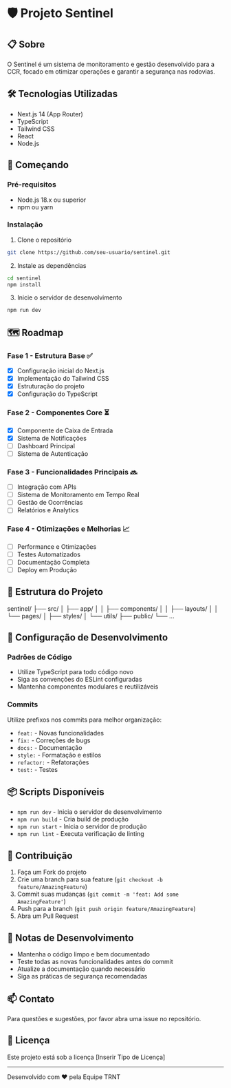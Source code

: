 # 🛡️ Projeto Sentinel

## 📋 Sobre
O Sentinel é um sistema de monitoramento e gestão desenvolvido para a CCR, focado em otimizar operações e garantir a segurança nas rodovias.

## 🛠️ Tecnologias Utilizadas
- Next.js 14 (App Router)
- TypeScript
- Tailwind CSS
- React
- Node.js

## 🚀 Começando

### Pré-requisitos
- Node.js 18.x ou superior
- npm ou yarn

### Instalação
1. Clone o repositório
```bash
git clone https://github.com/seu-usuario/sentinel.git
```

2. Instale as dependências
```bash
cd sentinel
npm install
```

3. Inicie o servidor de desenvolvimento
```bash
npm run dev
```

## 🗺️ Roadmap

### Fase 1 - Estrutura Base ✅
- [x] Configuração inicial do Next.js
- [x] Implementação do Tailwind CSS
- [x] Estruturação do projeto
- [x] Configuração do TypeScript

### Fase 2 - Componentes Core ⏳
- [x] Componente de Caixa de Entrada
- [x] Sistema de Notificações
- [ ] Dashboard Principal
- [ ] Sistema de Autenticação

### Fase 3 - Funcionalidades Principais 🔜
- [ ] Integração com APIs
- [ ] Sistema de Monitoramento em Tempo Real
- [ ] Gestão de Ocorrências
- [ ] Relatórios e Analytics

### Fase 4 - Otimizações e Melhorias 📈
- [ ] Performance e Otimizações
- [ ] Testes Automatizados
- [ ] Documentação Completa
- [ ] Deploy em Produção

## 📁 Estrutura do Projeto
sentinel/
├── src/
│ ├── app/
│ │ ├── components/
│ │ ├── layouts/
│ │ └── pages/
│ ├── styles/
│ └── utils/
├── public/
└── ...

## 🔧 Configuração de Desenvolvimento

### Padrões de Código
- Utilize TypeScript para todo código novo
- Siga as convenções do ESLint configuradas
- Mantenha componentes modulares e reutilizáveis

### Commits
Utilize prefixos nos commits para melhor organização:
- `feat:` - Novas funcionalidades
- `fix:` - Correções de bugs
- `docs:` - Documentação
- `style:` - Formatação e estilos
- `refactor:` - Refatorações
- `test:` - Testes

## 📦 Scripts Disponíveis
- `npm run dev` - Inicia o servidor de desenvolvimento
- `npm run build` - Cria build de produção
- `npm run start` - Inicia o servidor de produção
- `npm run lint` - Executa verificação de linting

## 🤝 Contribuição
1. Faça um Fork do projeto
2. Crie uma branch para sua feature (`git checkout -b feature/AmazingFeature`)
3. Commit suas mudanças (`git commit -m 'feat: Add some AmazingFeature'`)
4. Push para a branch (`git push origin feature/AmazingFeature`)
5. Abra um Pull Request

## 📝 Notas de Desenvolvimento
- Mantenha o código limpo e bem documentado
- Teste todas as novas funcionalidades antes do commit
- Atualize a documentação quando necessário
- Siga as práticas de segurança recomendadas

## 📫 Contato
Para questões e sugestões, por favor abra uma issue no repositório.

## 📄 Licença
Este projeto está sob a licença [Inserir Tipo de Licença]

---
Desenvolvido com ❤️ pela Equipe TRNT